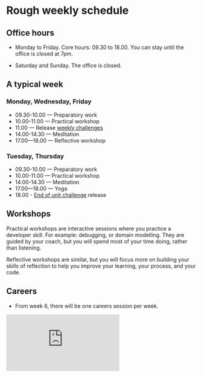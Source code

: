 # Rough weekly schedule

## Office hours

* Monday to Friday. Core hours: 09.30 to 18.00. You can stay until the office is closed at 7pm.

* Saturday and Sunday.  The office is closed.

## A typical week

### Monday, Wednesday, Friday

* 09.30-10.00 — Preparatory work
* 10.00-11.00 — Practical workshop
* 11.00 — Release [weekly challenges](./learning_at_makers.md#challenge-based-learning)
* 14.00-14.30 — Meditation
* 17.00—18.00 — Reflective workshop

### Tuesday, Thursday

* 09.30-10.00 — Preparatory work
* 10.00-11.00 — Practical workshop
* 14.00-14.30 — Meditation
* 17.00—18.00 — Yoga
* 18.00 - [End of unit challenge](./learning_at_makers.md#end-of-unit-challenges) release


## Workshops

Practical workshops are interactive sessions where you practice a developer skill. For example: debugging, or domain modelling. They are guided by your coach, but you will spend most of your time doing, rather than listening.

Reflective workshops are similar, but you will focus more on building your skills of reflection to help you improve your learning, your process, and your code.

## Careers

* From week 6, there will be one careers session per week.


![Tracking pixel](https://githubanalytics.herokuapp.com/course/pills/blue_july_example_schedule.md)
